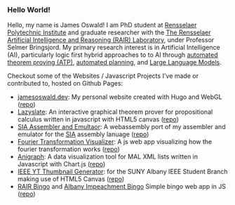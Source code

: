 ### Hello World!

Hello, my name is James Oswald! I am PhD student at [Rensselaer Polytechnic Institute](https://www.rpi.edu/) and graduate researcher with the [The Rensselaer Artificial Intelligence and Reasoning (RAIR) Laboratory](https://rair.cogsci.rpi.edu/), under Professor Selmer Bringsjord. My primary research interest is in Artificial Intelligence (AI), particularly logic first hybrid approaches to to AI through [automated theorem proving (ATP)](https://en.wikipedia.org/wiki/Automated_theorem_proving), [automated planning](https://en.wikipedia.org/wiki/Automated_planning_and_scheduling), and  [Large Language Models](https://en.wikipedia.org/wiki/Large_language_model).

Checkout some of the Websites / Javascript Projects I've made or contributed to, hosted on Github Pages:
* [jamesoswald.dev](https://jamesoswald.dev/): My personal website created with Hugo and WebGL ([repo](https://github.com/James-Oswald/jamesoswald.dev))
* [Lazyslate](https://james-oswald.github.io/lazyslate/): An interactive graphical theorem prover for propositional calculus written in javascript with HTML5 canvas ([repo](https://github.com/James-Oswald/lazyslate))
* [SIA Assembler and Emultaor](https://james-oswald.github.io/SIA-Explorer/build/): A webassembly port of my assembler and emulator for the [SIA](https://github.com/James-Oswald/SIA-Explorer/blob/master/build/SIA.pdf) assembly lanuage ([repo](https://github.com/James-Oswald/SIA-Explorer))
* [Fourier Transformation Visualizer](https://james-oswald.github.io/PI-Day-2018-Fourier-Transformation/): A js web app visualizing how the fourier transformation works ([repo](https://github.com/James-Oswald/PI-Day-2018-Fourier-Transformation))
* [Anigraph](https://james-oswald.github.io/AniGraph/client/): A data visualization tool for MAL XML lists written in Javascript with Chart.js ([repo](https://github.com/James-Oswald/AniGraph))
* [IEEE YT Thumbnail Generator](https://james-oswald.github.io/IEEE-YT-Thumbnail-Generator/): for the SUNY Albany IEEE Student Branch making use of HTML5 Canvas ([repo](https://github.com/James-Oswald/IEEE-YT-Thumbnail-Generator))
* [RAIR Bingo](james-oswald.github.io/RAIR-Bingo/) and [Albany Impeachment Bingo](https://github.com/James-Oswald/Impeachment-Bingo) Simple bingo web app in JS ([repo](https://github.com/James-Oswald/Impeachment-Bingo))
